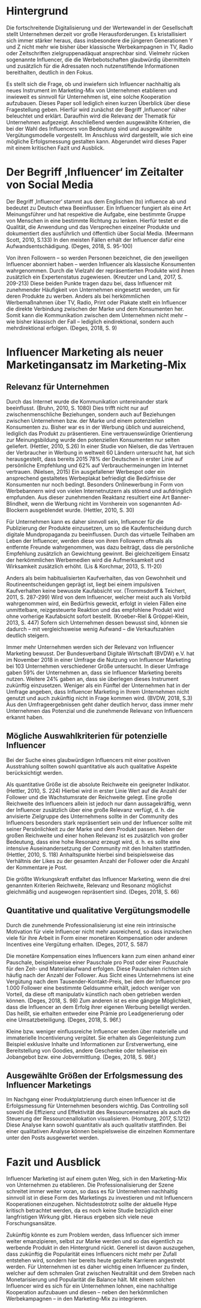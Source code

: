 # Hintergrund

Die fortschreitende Digitalisierung und der Wertewandel in der Gesellschaft stellt Unternehmen derzeit vor große Herausforderungen. Es kristallisiert sich immer stärker heraus, dass insbesondere die jüngeren Generationen Y und Z nicht mehr wie bisher über klassische Werbekampagnen in TV, Radio oder Zeitschriften zielgruppenadäquat ansprechbar sind. Vielmehr rücken sogenannte Influencer, die die Werbebotschaften glaubwürdig übermitteln und zusätzlich für die Adressaten noch nutzenstiftende Informationen bereithalten, deutlich in den Fokus.

Es stellt sich die Frage, ob und inwiefern sich Influencer nachhaltig als neues Instrument im Marketing-Mix von Unternehmen etablieren und inwieweit es sinnvoll für Unternehmen ist, eine solche Kooperation aufzubauen. Dieses Paper soll lediglich einen kurzen Überblick über diese Fragestellung geben. Hierfür wird zunächst der Begriff ‚Influencer‘ näher beleuchtet und erklärt. Daraufhin wird die Relevanz der Thematik für Unternehmen aufgezeigt. Anschließend werden ausgewählte Kriterien, die bei der Wahl des Influencers von Bedeutung sind und ausgewählte Vergütungsmodelle vorgestellt. Im Anschluss wird dargestellt, wie sich eine mögliche Erfolgsmessung gestalten kann. Abgerundet wird dieses Paper mit einem kritischen Fazit und Ausblick.

# Der Begriff ‚Influencer‘ im Zeitalter von Social Media

Der Begriff ‚Influencer‘ stammt aus dem Englischen (to) influence ab und bedeutet zu Deutsch etwa Beeinflusser. Ein Influencer fungiert als eine Art Meinungsführer und hat respektive die Aufgabe, eine bestimmte Gruppe von Menschen in eine bestimmte Richtung zu lenken. Hierfür testet er die Qualität, die Anwendung und das Versprechen einzelner Produkte und dokumentiert dies ausführlich und öffentlich über Social Media. (Meermann Scott, 2010, S.133) In den meisten Fällen erhält der Influencer dafür eine Aufwandsentschädigung. (Deges, 2018, S. 95-100)

Von ihren Followern – so werden Personen bezeichnet, die den jeweiligen Influencer abonniert haben – werden Influencer als klassische Konsumenten wahrgenommen. Durch die Vielzahl der repräsentierten Produkte wird ihnen zusätzlich ein Expertenstatus zugewiesen. (Kreutzer und Land, 2017, S. 209-213) Diese beiden Punkte tragen dazu bei, dass Influencer mit zunehmender Häufigkeit von Unternehmen eingesetzt werden, um für deren Produkte zu werben. Anders als bei herkömmlichen Werbemaßnahmen über TV, Radio, Print oder Plakate stellt ein Influencer die direkte Verbindung zwischen der Marke und dem Konsumenten her. Somit kann die Kommunikation zwischen dem Unternehmen nicht mehr – wie bisher klassisch der Fall – lediglich eindirektional, sondern auch mehrdirektional erfolgen. (Deges, 2018, S. 9)

# Influencer Marketing als neuer Marketingansatz im Marketing-Mix

## Relevanz für Unternehmen

Durch das Internet wurde die Kommunikation untereinander stark beeinflusst. (Bruhn, 2010, S. 1080) Dies trifft nicht nur auf zwischenmenschliche Beziehungen, sondern auch auf Beziehungen zwischen Unternehmen bzw. der Marke und einem potenziellen Konsumenten zu. Bisher war es in der Werbung üblich und ausreichend, lediglich das Produkt zu präsentieren. Eine vertrauenswürdige Orientierung zur Meinungsbildung wurde den potenziellen Konsumenten nur selten geliefert. (Hettler, 2010, S.26) In einer Studie von Nielsen, die das Vertrauen der Verbraucher in Werbung in weltweit 60 Ländern untersucht hat, hat sich herausgestellt, dass bereits 2015 78% der Deutschen in erster Linie auf persönliche Empfehlung und 62% auf Verbrauchermeinungen im Internet vertrauen. (Nielsen, 2015) Ein ausgefallener Werbespot oder ein ansprechend gestaltetes Werbeplakat befriedigt die Bedürfnisse der Konsumenten nur noch bedingt. Besonders Onlinewerbung in Form von Werbebannern wird von vielen Internetnutzern als störend und aufdringlich empfunden. Aus dieser zunehmenden Reaktanz resultiert eine Art Banner-Blindheit, wenn die Werbung nicht im Vornherein von sogenannten Ad-Blockern ausgeblendet wurde. (Hettler, 2010, S. 30)

Für Unternehmen kann es daher sinnvoll sein, Influencer für die Publizierung der Produkte einzusetzen, um so die Kaufentscheidung durch digitale Mundpropaganda zu beeinflussen. Durch das virtuelle Teilhaben am Leben der Influencer, werden diese von ihren Followern oftmals als entfernte Freunde wahrgenommen, was dazu beiträgt, dass die persönliche Empfehlung zusätzlich an Gewichtung gewinnt. Bei gleichzeitigem Einsatz der herkömmlichen Werbemedien wird die Aufmerksamkeit und Wirksamkeit zusätzlich erhöht. (Lis & Korchmar, 2013, S. 11-20)

Anders als beim habitualisierten Kaufverhalten, das von Gewohnheit und Routineentscheidungen geprägt ist, liegt bei einem impulsiven Kaufverhalten keine bewusste Kaufabsicht vor. (Trommsdorff & Teichert, 2011, S. 287-299) Wird von dem Influencer, welcher meist auch als Vorbild wahrgenommen wird, ein Bedürfnis geweckt, erfolgt in vielen Fällen eine unmittelbare, reizgesteuerte Reaktion und das empfohlene Produkt wird ohne vorherige Kaufabsicht sofort bestellt. (Kroeber-Riel & Gröppel-Klein, 2013, S. 447) Sofern sich Unternehmen dessen bewusst sind, können sie dadurch – mit vergleichsweise wenig Aufwand – die Verkaufszahlen deutlich steigern.

Immer mehr Unternehmen werden sich der Relevanz von Influencer Marketing bewusst. Der Bundesverband Digitale Wirtschaft (BVDW) e.V. hat im November 2018 in einer Umfrage die Nutzung von Influencer Marketing bei 103 Unternehmen verschiedener Größe untersucht. In dieser Umfrage gaben 59% der Unternehmen an, dass sie Influencer Marketing bereits nutzen. Weitere 24% gaben an, dass sie überlegen dieses Instrument zukünftig einzusetzen. Weniger als ein Fünftel der Unternehmen hat in der Umfrage angeben, dass Influencer Marketing in Ihrem Unternehmen nicht genutzt und auch zukünftig nicht in Frage kommen wird. (BVDW, 2018, S.3) Aus den Umfrageergebnissen geht daher deutlich hervor, dass immer mehr Unternehmen das Potenzial und die zunehmende Relevanz von Influencern erkannt haben.

## Mögliche Auswahlkriterien für potenzielle Influencer

Bei der Suche eines glaubwürdigen Influencers mit einer positiven Ausstrahlung sollten sowohl quantitative als auch qualitative Aspekte berücksichtigt werden.

Als quantitative Größe ist die absolute Reichweite ein geeigneter Indikator. (Hettler, 2010, S. 224) Hierbei wird in erster Linie Wert auf die Anzahl der Follower und die Wachstumsrate der Reichweite gelegt. Eine große Reichweite des Influencers allein ist jedoch nur dann aussagekräftig, wenn der Influencer zusätzlich über eine große Relevanz verfügt, d. h. die anvisierte Zielgruppe des Unternehmens sollte in der Community des Influencers besonders stark repräsentiert sein und der Influencer sollte mit seiner Persönlichkeit zu der Marke und dem Produkt passen. Neben der großen Reichweite und einer hohen Relevanz ist es zusätzlich von großer Bedeutung, dass eine hohe Resonanz erzeugt wird, d. h. es sollte eine intensive Auseinandersetzung der Community mit den Inhalten stattfinden. (Hettler, 2010, S. 118) Anhaltspunkte hierbei sind beispielsweise das Verhältnis der Likes zu der gesamten Anzahl der Follower oder die Anzahl der Kommentare je Post.

Die größte Wirkungskraft entfaltet das Influencer Marketing, wenn die drei genannten Kriterien Reichweite, Relevanz und Resonanz möglichst gleichmäßig und ausgewogen repräsentiert sind. (Deges, 2018, S. 66)

## Quantitative und qualitative Vergütungsmodelle

Durch die zunehmende Professionalisierung ist eine rein intrinsische Motivation für viele Influencer nicht mehr ausreichend, so dass inzwischen viele für ihre Arbeit in Form einer monetären Kompensation oder anderen Incentives eine Vergütung erhalten. (Deges, 2017, S. 587)

Die monetäre Kompensation eines Influencers kann zum einen anhand einer Pauschale, beispielsweise einer Pauschale pro Post oder einer Pauschale für den Zeit- und Materialaufwand erfolgen. Diese Pauschalen richten sich häufig nach der Anzahl der Follower. Aus Sicht eines Unternehmens ist eine Vergütung nach dem Tausender-Kontakt-Preis, bei dem der Influencer pro 1.000 Follower eine bestimmte Geldsumme erhält, jedoch weniger von Vorteil, da diese oft manipulativ künstlich nach oben getrieben werden können. (Deges, 2018, S. 98) Zum anderen ist es eine gängige Möglichkeit, dass die Influencer an dem Erfolg ihrer eigenen Werbung beteiligt werden. Das heißt, sie erhalten entweder eine Prämie pro Leadgenerierung oder eine Umsatzbeteiligung. (Deges, 2018, S. 96f.)

Kleine bzw. weniger einflussreiche Influencer werden über materielle und immaterielle Incentivierung vergütet. Sie erhalten als Gegenleistung zum Beispiel exklusive Inhalte und Informationen zur Erstverwertung, eine Bereitstellung von Goodies, andere Geschenke oder teilweise ein Jobangebot bzw. eine Jobvermittlung. (Deges, 2018, S. 98f.)

## Ausgewählte Größen der Erfolgsmessung des Influencer Marketings

Im Nachgang einer Produktplatzierung durch einen Influencer ist die Erfolgsmessung für Unternehmen besonders wichtig. Das Controlling soll sowohl die Effizienz und Effektivität des Ressourceneinsatzes als auch die Steuerung der Ressourcenallokation visualisieren. (Homburg, 2017, S.1212) Diese Analyse kann sowohl quantitativ als auch qualitativ stattfinden. Bei einer qualitativen Analyse können beispielsweise die einzelnen Kommentare unter den Posts ausgewertet werden.

# Fazit und Ausblick

Influencer Marketing ist auf einem guten Weg, sich in den Marketing-Mix von Unternehmen zu etablieren. Die Professionalisierung der Szene schreitet immer weiter voran, so dass es für Unternehmen nachhaltig sinnvoll ist in diese Form des Marketings zu investieren und mit Influencern Kooperationen einzugehen. Nichtsdestotrotz sollte der aktuelle Hype kritisch betrachtet werden, da es noch keine Studie bezüglich einer langfristigen Wirkung gibt. Hieraus ergeben sich viele neue Forschungsansätze.

Zukünftig könnte es zum Problem werden, dass Influencer sich immer weiter emanzipieren, selbst zur Marke werden und so das eigentlich zu werbende Produkt in den Hintergrund rückt. Generell ist davon auszugehen, dass zukünftig die Popularität eines Influencers nicht mehr per Zufall entstehen wird, sondern hier bereits heute gezielte Karrieren angestrebt werden. Für Unternehmen ist es daher wichtig einen Influencer zu finden, welcher auf dem schmalen Grat zwischen Neutralität und dem Streben nach Monetarisierung und Popularität die Balance hält. Mit einem solchen Influencer wird es sich für ein Unternehmen lohnen, eine nachhaltige Kooperation aufzubauen und diesen – neben den herkömmlichen Werbekampagnen – in den Marketing-Mix zu integrieren.
